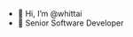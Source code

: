 - 👋 Hi, I’m @whittai
- 👀 Senior Software Developer
<!--- - 💞️ I’m looking to collaborate on --->
<!--- - 📫 How to reach me --->

<!---
whittai/whittai is a ✨ special ✨ repository because its `README.md` (this file) appears on your GitHub profile.
You can click the Preview link to take a look at your changes.
--->
